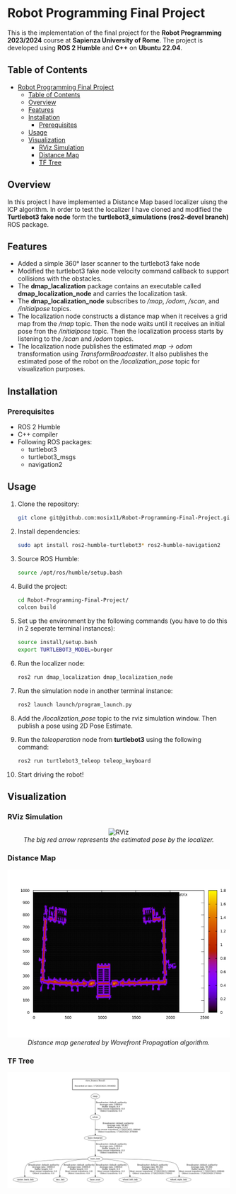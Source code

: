 # Robot Programming Final Project

This is the implementation of the final project for the **Robot Programming 2023/2024** course at **Sapienza University of Rome**. The project is developed using **ROS 2 Humble** and **C++** on **Ubuntu 22.04**.

## Table of Contents

- [Robot Programming Final Project](#robot-programming-final-project)
  - [Table of Contents](#table-of-contents)
  - [Overview](#overview)
  - [Features](#features)
  - [Installation](#installation)
    - [Prerequisites](#prerequisites)
  - [Usage](#usage)
  - [Visualization](#visualization)
    - [RViz Simulation](#rviz-simulation)
    - [Distance Map](#distance-map)
    - [TF Tree](#tf-tree)
  
## Overview

In this project I have implemented a Distance Map based localizer uisng the ICP algorithm. In order to test the localizer I have cloned and modified the **Turtlebot3 fake node** form the **turtlebot3_simulations (ros2-devel branch)** ROS package.

## Features

- Added a simple 360° laser scanner to the turtlebot3 fake node
- Modified the turtlebot3 fake node velocity command callback to support collisions with the obstacles.
- The **dmap_lacalization** package contains an executable called **dmap_localization_node** and carries the localization task.
- The **dmap_localization_node** subscribes to */map*, */odom*, */scan*, and */initialpose* topics.
- The localization node constructs a distance map when it receives a grid map from the */map* topic. Then the node waits until it receives an initial pose fron the */initialpose* topic. Then the localization process starts by listening to the */scan* and */odom* topics.
- The localization node publishes the estimated *map -> odom* transformation using *TransformBroadcaster*. It also publishes the estimated pose of the robot on the */localization_pose* topic for visualization purposes.

## Installation

### Prerequisites

- ROS 2 Humble
- C++ compiler
- Following ROS packages:
  - turtlebot3
  - turtlebot3_msgs
  - navigation2

## Usage

1. Clone the repository:

    ```bash
    git clone git@github.com:mosix11/Robot-Programming-Final-Project.git
    ```

2. Install dependencies:

    ```bash
    sudo apt install ros2-humble-turtlebot3* ros2-humble-navigation2
    ```

3. Source ROS Humble:

    ```bash
    source /opt/ros/humble/setup.bash
    ```

4. Build the project:

    ```bash
    cd Robot-Programming-Final-Project/
    colcon build
    ```

5. Set up the environment by the following commands (you have to do this in 2 seperate terminal instances):

    ```bash
    source install/setup.bash
    export TURTLEBOT3_MODEL=burger
    ```

6. Run the localizer node:

    ```bash
    ros2 run dmap_localization dmap_localization_node
    ```

7. Run the simulation node in another terminal instance:

    ```bash
    ros2 launch launch/program_launch.py
    ```

8. Add the */localization_pose* topic to the rviz simulation window. Then publish a pose using 2D Pose Estimate.
9. Run the *teleoperation* node from **turtlebot3** using the following command:

    ```bash
    ros2 run turtlebot3_teleop teleop_keyboard
    ```

10. Start driving the robot!

## Visualization

### RViz Simulation
<p align="center">
  <img src="visualizations/rviz_visualization.gif" alt="RViz" width="600"/>
  <br>
  <em>The big red arrow represents the estimated pose by the localizer.</em>
</p>

### Distance Map
<p align="center">
  <img src="visualizations/distance_map_hm.png" alt="Windmill" width="600"/>
  <em>Distance map generated by Wavefront Propagation algorithm.</em>
</p>

### TF Tree
<p align="center">
  <img src="visualizations/tf-frames.png" alt="Windmill" width="600"/>
</p>


